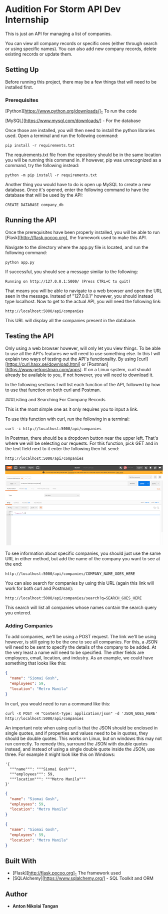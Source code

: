 # Audition For Storm API Dev Internship

This is just an API for managing a list of companies.

You can view all company records or specific ones (either through search or using specific names). 
You can also add new company records, delete existing records or update them.

## Setting Up

Before running this project, there may be a few things that will need to be installed first.

### Prerequisites

[Python][https://www.python.org/downloads/]- To run the code

[MySQL][https://www.mysql.com/downloads/] - For the database

Once those are installed, you will then need to install the python libraries used. Open a terminal and run the following command:

```shell
pip install -r requirements.txt
```

The requirements.txt file from the repository should be in the same location you will be running this command in. If however, pip was unrecognized as a command, try the following instead:

```shell
python -m pip install -r requirements.txt
```

Another thing you would have to do is open up MySQL to create a new database. Once it's opened, enter the following command to have the database that will be used by the API:

```mysql
CREATE DATABASE company_db
```

## Running the API

Once the prerequisites have been properly installed, you will be able to run [Flask][http://flask.pocoo.org], the framework used to make this API.

Navigate to the directory where the app.py file is located, and run the following command:

```
python app.py
```

If successful, you should see a message similar to the following:

```
Running on http://127.0.0.1:5000/ (Press CTRL+C to quit)
```

That means you will be able to navigate to a web browser and open the URL seen in the message. Instead of "127.0.0.1" however, you should instead type localhost. Now to get to the actual API, you will need the following link:

```
http://localhost:5000/api/companies
```

This URL will display all the companies present in the database.

## Testing the API

Only using a web browser however, will only let you view things. To be able to use all the API's features we will need to use something else. In this I will explain two ways of testing out the API's functionality. By using [curl][https://curl.haxx.se/download.html] or [Postman][https://www.getpostman.com/apps]. If on a Linux system, curl should already be available to you, if not however, you will need to download it.

In the following sections I will list each function of the API, followed by how to use that function on both curl and Postman.

###Listing and Searching For Company Records

This is the most simple one as it only requires you to input a link.

To use this function with curl, run the following in a terminal:

```
curl -i http://localhost:5000/api/companies
```

In Postman, there should be a dropdown button near the upper left. That's where we will be selecting our requests. For this function, pick GET and in the text field next to it enter the following then hit send:

```
http://localhost:5000/api/companies
```

![Displaying all companies with Postman](images/get_companies.png)

To see information about specific companies, you should just use the same URL in either method, but add the name of the company you want to see at the end:

```
http://localhost:5000/api/companies/COMPANY_NAME_GOES_HERE
```

You can also search for companies by using this URL (again this link will work for both curl and Postman):

```
http://localhost:5000/api/companies/search?q=SEARCH_GOES_HERE
```

This search will list all companies whose names contain the search query you entered.

### Adding Companies

To add companies, we'll be using a POST request. The link we'll be using however, is still going to be the one to see all companies. For this, a JSON will need to be sent to specify the details of the company to be added. At the very least a name will need to be specified. The other fields are employees, email, location, and industry. As an example, we could have something that looks like this: 

```json
{
  "name": "Siomai Gosh",
  "employees": 59,
  "location": "Metro Manila"
}
```

In curl, you would need to run a command like this:

```shell
curl -X POST -H "Content-Type: application/json" -d 'JSON_GOES_HERE' http://localhost:5000/api/companies
```

An important note when using curl is that the JSON should be enclosed in single quotes, and if properties and values need to be in quotes, they should be double quotes. This works on Linux, but on windows this may not run correctly. To remedy this, surround the JSON with double quotes instead, and instead of using a single double quote inside the JSON, use three. For example it might look like this on Windows:

```
'{
  """name""": """Siomai Gosh""",
  """employees""": 59,
  """location""": """Metro Manila"""
}'
```



```json
{
  "name": "Siomai Gosh",
  "employees": 59,
  "location": "Metro Manila"
}
```



```json
{
  "name": "Siomai Gosh",
  "employees": 59,
  "location": "Metro Manila"
}
```



## Built With

* [Flask][http://flask.pocoo.org]- The framework used
* [SQLAlchemy][https://www.sqlalchemy.org/] - SQL Toolkit and ORM

## Author

* **Anton Nikolai Tangan**
